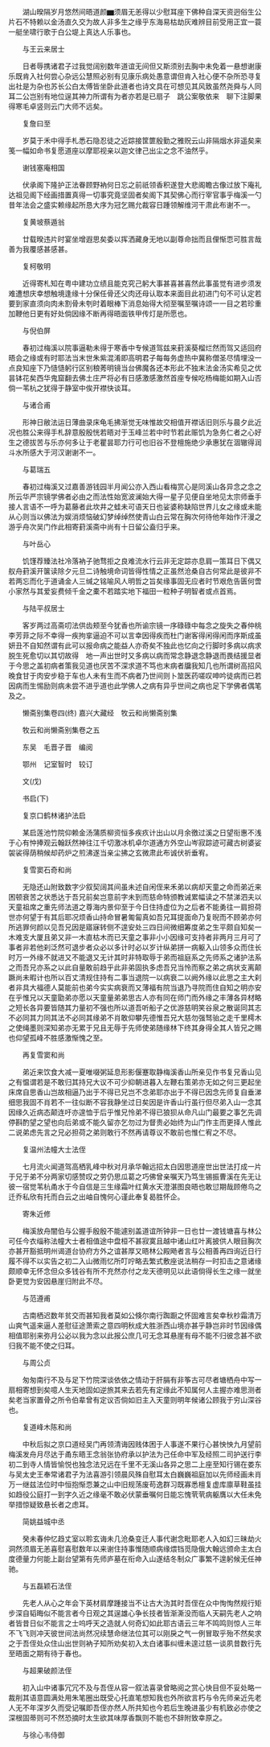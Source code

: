<!-- { "loadSidebar": true } -->
　　湖山暌隔岁月悠然间晤道颜▆须眉无恙得以少慰耳座下佛种自深天资迥俗生公片石不特赖以金汤直久交为故人非多生之缘乎东海易枯劫灰难辨目前受用正宜一蓑一艇坐啸行歌于白公堤上真达人乐事也。

　　与王云来居士

　　日者辱携诸君子过我觉阔别数年道谊无间但又斯须别去胸中未免着一悬想谢康乐既肯入社何尝心杂远公慧照必别有见康乐病处愚意谓但肯入社心便不杂所恐寻复出社是为杂也苏长公白太傅皆坐卧此道者也诗文具在可想见其风致虽然尧舜与人同耳二公岂别有地位逞其神力所谓有为者亦若是已扇子　跳公案敬依来　聊下注脚果得寒毛卓竖则云门大师不远矣。

　　复詹曰至

　　岁莫于禾中得手札悉石隐忍徒之近踪接筐篚殷勤之雅贶云山非隔烟水非遥矣来笺一幅如命书复愿道座以摩耶视亲以迦文律己出尘之念不油然乎。

　　谢钱塞庵相国

　　伏承阁下隆护正法眷顾野衲何日忘之前祇领香积遂登大悲阁瞻古像过放下庵礼达祖见阁下经画措置真得一切事究竟坚固者矣阁下其契佛心而行宰官事乎梅溪一勺昔年法会之盛实赖缘起所恳大序为冠乞赐允裁容日踵领解维河干肃此布谢不一。

　　复黄坡蔡遁翁

　　廿载暌违片时宴坐增遐思矣委以挥洒藏身无地以副尊命拙而且俚惭恧可胜言哉善为我覆感甚感甚。

　　复柯敬明

　　近得寄札知在粤中建功立绩且能克究己躬大事甚喜甚喜然此事虽觉有进步须发难遭想庆幸想触境逢缘十分保任骨还父肉还母认取本来面目此初进门句不可认定若要到家直须向肉未割骨未刳时着眼棒下消息始得大彻至嘱至嘱诗颂一一目之若珍重加鞭他日更有好处倘因缘不断再得晤面铁甲传灯是所愿也。

　　与倪伯屏

　　春初过梅溪以院事逼勒未得于寒香中专候道驾兹来葑溪葵榴烂然而驾又适回府晤会之缘或有时耶法当末世朱紫混淆即高明君子每每务虚热中冀称僧圣尽情埋没一点良知座下乃慥慥躬行区别稂莠明镜当台佛魔各还本形此不独末法金汤实希见之优昙钵花矣西华鬼窟翻去佛土庄严将必有日感激感激然首座专候吃杨梅能如期入山否倘一苇杭之犹得于静室中俟开襟快谈耳。

　　与诸合甫

　　形神日敝法运日薄曲录床龟毛拂渐觉无味惟故交相值开襟话旧则乐与晨夕此近况也胜公来得手札辞意殷殷恍若晤对于玉峰兰若中时节若此赈饥为急务仁者之心好生之德拔苦与乐亦何多让于老瞿昙耶力行可也旧谷不登檀施绝少承惠犹在涸辙得润斗水所感大于河汉谢谢不一。

　　与葛瑞五

　　春初过梅溪又过嘉善游钱园半月闻公亦入西山看梅赏心是同溪山各异念之念之所云华严宗镜学佛者必由之而法性始宽波澜始大得一星子见便自坐地见太宗师垂手接人言语不一呼为葛藤者此坎井之蛙未可语天日也娑婆称缺陷世界儿女之缘或未能从心则当以佛法为娱消烦恼破幻梦绰绰然使青山白云常在胸次何待他年始作汗漫之游乎舟次吴门作此相寄葑溪斋中尚有十日留公盍归乎来。

　　与叶岳心

　　饥馑荐臻法社冷落衲子驰骛拒之良难流水行云非无定踪亦息肩一策耳日下偶又舣舟葑溪开箧读除夕元旦二诗触境命词皆得性情之正虽然沧桑自古何常此是彼非不若两忘而化于道诵金人三缄之铭喻风人明哲之旨矣缘事固无应者时节艰危告匮何啻小家然与其爱妄费倾千金之橐不若踏实地下福田一粒种子明智者或点首焉。

　　与陆平叔居士

　　客岁两过高斋叨法供齿颊至今犹香也所谕宗镜一序碌碌中每念之旋失之春仲桃李芳菲之际不幸得一疾拘挛逼迫不可以言幸因得疾而杜门谢客得闲得闲而序斯成虽妍丑不自知然谓有此可以报命病之能益人亦奇矣不独此也忆向之行脚时多病以病求脱生死愈切以其切故得　地一声出世时又多病以病而常念静退念静退而畏结援显者于今思之盖初病者策我见道也厌苦不深求道不笃也末病者牖我知几也所谓树高招风晚食甘于肉安步稳于车也人未有生而不病者乃世间则卜筮医药嗟叹呻吟徒病而已若因病而生惕励则病未尝不进乎道也此学佛人之病有异乎世间之病也足下学佛者偶笔及之。

　　懒斋别集卷四(终)
嘉兴大藏经　牧云和尚懒斋别集


　　牧云和尚懒斋别集卷之五

　　东吴　毛晋子晋　编阅

　　鄂州　记室智时　较订

　　文(戊)

　　书启(下)

　　复京口鹤林诸护法启

　　某启莲池竹院仰赖金汤蒲质柳资恒多疾疚计出山以月余徼过溪之日望衔惠不浅于心有忡捧观云翰跃然神往江千切激冰机卓尔道通方外空山岑寂踪迹可藏古树婆娑袈裟得荫稍候却药炉之煎沸遂当亲尘拂之玄微肃此布诚伏祈垂宥。

　　复雪窦石奇和尚

　　无隐还山附致数字少叙契阔其间虽未述自闲侄来禾弟以病却天童之命而弟近来困顿衰苦之状悉达于吾兄前矣岂意前字未到而慈命特颁教诫累幅读之不禁涕泗夫以天童祖席之重先师法道之尊海内景仰至于今日住持虚位为之后者不能勇往一肩担荷世亦何望于有其后耶况烦香山持命冒暑匍匐真如吾兄耳提面命乃复晲而不顾弟亦何所逃罪何颜以见吾兄因是寤寐转侧不遑安处三四日间微细筹度弟之生平颇自知矣一木难支大厦且弟又非一木直枯木而已天童之事非小小因缘可支持者非两月三月可了事者非若他刹泛然可退步者众必以多计时必以岁计纵弟拼一病躯入山领多众而住长时万一外缘不就进又不能退又无计其时非特取辱于弟而祖庭系之先师系之诸护法系之而吾兄亦系之以此自量敢前趋乎此非弟固执多虑吾兄当怜而察之弟之病状支离颠蹶尚未暇计也所以百丈清规住持有二事当退院一以病衰二以阙外缘以此思之主大刹者非具大福德人莫能前也弟今实实病衰而又薄福有院当退乃寻院而住自知之明亦安在乎惟兄以天童勖弟亦愿以天童量弟弟思古人亦有同在师门而外缘之丰薄各异材略之短长各异要皆随其力量初不强也所以道吾听船子之优游慈明笑谷泉之散诞同其志不必同其力同其法不必同其缘弟不肖敢仰攀先德惟吾兄大慈勿强驽骀之走千里樗木之使绳墨则深知弟亦无累于兄且无辱于先师使弟随缘林下终其身得全其人皆兄之赐也仰望孤峰不胜感激惭愧之至。

　　再复雪窦和尚

　　弟近来饮食大减一夏唯啜粥延息形影偃蹇取静梅溪香山所亲见作书复兄香山见之有愠谓若是不敢归其持兄大议不可少抑朝进暮入左鞭右策弟亦无如之何三更起坐床席自思香山岂故相逼乃出于不得已兄岂不念弟耶亦出于不得已因念先师复自垂涕细思我固不肖若不一往似断不容我静坐过日矣因是许香山行虽行但尽弟入山一念其因缘久近病态颠连吁亦遑恤于后乎惟兄怜弟不得已狼狈从命凡山门最要之事乞先调停斟酌望之望也向后弟或不能久留亦乞勿过为督贵必始终为山门作主而更择人惟此二说弟虑先言之兄必担荷之弟则敢行不然再请尊议不敢前也惟仁宥之不尽。

　　复温州法幢大士法侄

　　七月流火闻道驾高栖乳峰中秋对月承华翰远招太白因思道座世出世法打成一片于兄于弟不分两家切感赞叹之劳仍思瓜葛之巧佛曾亲嘱天乃笃生锡振曹溪在先无让彼一宿觉苇杭甬水于今自信是三生缘霜叶红黄水天澄湛图良晤也敢愆期哉顾倦鸟之迁乔私欣有托而白云之出岫自愧何心谨此奉复曷胜怀企。

　　寄朱近修

　　梅溪放舟闇伯与公握手殷殷不能遽别盖道谊所钟非一日也廿一渡钱塘喜与林公可任今衣缁称法幢大士者相值途中盘桓不甚寂寞且越中诸山红叶离披供人眼目胸次亦甚开豁抵明州谒道台协府方外之谊甚厚又晤林公殿飏者言与公相善再四询近日行履不得不以实告之初二入山微雨忆所叮咛略去繁式敷座说法稍存一时扣击之意诸缘颇顺幸无怀念但众多钱谷有所不充然亦付之龙天德明见以此语倘得长生之缘一就坐卧更觉为安因悬崖归附此不尽。

　　与范遵甫

　　古南栖迟数年贫交而甚知我者莫如公倏尔南行踟蹰之怀固难言矣幸秋杪霜清万山爽气遥来逼人差慰征途萧索之意四明秋成大胜浙西山境亦甚乎静岂非时节因缘偶相值耶别来弥月公必以我为念以此报公庶几可无念耳悬崖有母不能不归彼念甚不欲归我不能不使之归耳。

　　与周公贞

　　匆匆南行不及与足下竹院深谈依依之情动于肝膈有非筝古可尽者塘栖舟中写一扇相寄想到矣噫人生天地固如逆旅其来去若先有定缘此不知属何人主握亦难思测者矣老当家置骨之所令伯辈曾有定议否倘如旧主入天童则明年候诸公顾我于穷山深谷也。

　　复道峰木陈和尚

　　中秋后拟之京口道经吴门再领清诲因贱体困于人事遂不果行心甚怏怏九月望前梅溪发舟月尽达于甬东晤王念翁张协府承以护法为己任命中军及经照二司护送行李初二到寺人情皆愉悦也独念法兄远在千里不无溪山各异之思二上座至知行锡在娄东与吴太史王奉常诸君子为法喜游引领晨风殊自慰耳太白巍巍祖庭加以先师经画未肖万一继兹法位时中恒抱惭恧兼之山中旧规荡废苟逸群习既寡悉檀复虚库廪草鞋虽挂如趋役公庭打一到字久近之缘毫不敢必伏蒙垂嘱何日能忘愧茕茕病躯膺以大任未免举措惊疑致悬长者之虑耳。

　　简姚益城中丞

　　癸未春仲忆趋丈室以聆玄诲未几沧桑变迁人事代谢念毗耶老人入如幻三昧劫火洞然须眉无恙喜慰喜慰数年以来谢住持事惟随顺病缘煨铛觅隐俄大翰远颁命主太白度德量力何能上副台望第有先师庐墓在衔命入山遂结冬制众广事繁不遑躬候无任神驰。

　　与五磊颖石法侄

　　先老人从心之年会下英材肩摩踵接当不让古大沩其时吾侄在众中恂恂然规行矩步深自韬晦似不能言者今日观之其逞雄心争长技者皆渐澌没而临人天嗣先老人之响者皆昔日似不能言之士呜呼天之造就人何奇幻如此耶古语云三年不鸣鸣则惊人三年不飞飞则冲天彼世间法尚然况续慧命继法位其可以刚戾之气一例冒取乎殆不然矣求之于吾侄处众住山出世则衲子知所劝矣初入太白诸事纠缠未遑过慈一谈夙昔数行先至晤面之期有待于春也。

　　与超果破颜法侄

　　初入山中诸事冗冗不及与吾侄从容一叙法喜录曾略阅之赏心快目但不妥处略一裁削其语意圆满处用朱笔圈出既受心托直笔想知我也外所欲言朽与令先师亲近先老人无不年深岁久而受记嘱即吾侄亦然人所共知也今若后生晚进虽少有机致必亦使之深根固蒂则可不然恐摘时太生欲其味厚香飘则不能也不辞附致幸原之。

　　与徐心韦侍御

